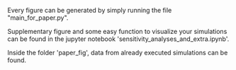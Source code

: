 Every figure can be generated by simply running the file "main_for_paper.py".

Supplementary figure and some easy function to visualize your simulations can be found in the jupyter notebook 'sensitivity_analyses_and_extra.ipynb'.

Inside the folder 'paper_fig', data from already executed simulations can be found.
